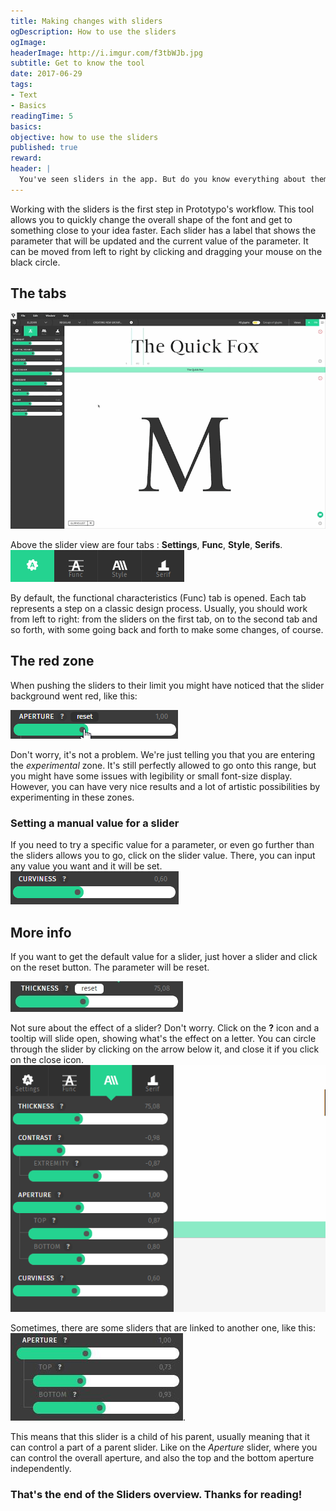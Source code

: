 ```yaml
---
title: Making changes with sliders
ogDescription: How to use the sliders
ogImage:
headerImage: http://i.imgur.com/f3tbWJb.jpg
subtitle: Get to know the tool
date: 2017-06-29
tags:
- Text
- Basics
readingTime: 5
basics:
objective: how to use the sliders
published: true
reward:
header: |
  You've seen sliders in the app. But do you know everything about them? Let's see that together.
---
```


Working with the sliders is the first step in Prototypo's workflow. This tool allows you to quickly change the overall shape of the font and get to something close to your idea faster.
Each slider has a label that shows the parameter that will be updated and the current value of the parameter.
It can be moved from left to right by clicking and dragging your mouse on the black circle.

## The tabs
![Sliders - overview](slider-overview.gif)

Above the slider view are four tabs : **Settings**, **Func**, **Style**, **Serifs**.
![Sliders - tabs](slider-tabs.gif)

By default, the functional characteristics (Func) tab is opened.
Each tab represents a step on a classic design process. Usually, you should work from left to right: from the sliders on the first tab, on to the second tab and so forth, with some going back and forth to make some changes, of course.

## The red zone

When pushing the sliders to their limit you might have noticed that the slider background went red, like this:

![Sliders - redzone](slider-redzone.gif)

Don't worry, it's not a problem. We're just telling you that you are entering the *experimental* zone. It's still perfectly allowed to go onto this range, but you might have some issues with legibility or small font-size display.
However, you can have very nice results and a lot of artistic possibilities by experimenting in these zones.

### Setting a manual value for a slider

If you need to try a specific value for a parameter, or even go further than the sliders allows you to go, click on the slider value.
There, you can input any value you want and it will be set.
![Sliders - input number](slider-input-manual.gif)

## More info

If you want to get the default value for a slider, just hover a slider and click on the reset button. The parameter will be reset.

![Sliders - reset button](slider-resetbutton.jpg)

Not sure about the effect of a slider? Don't worry. Click on the **?** icon and a tooltip will slide open, showing what's the effect on a letter. You can circle through the slider by clicking on the arrow below it, and close it if you click on the close icon.
![Sliders - Toolip](slider-tooltip.gif)

Sometimes, there are some sliders that are linked to another one, like this:
![Sliders - sub slider](slider-subslider.jpg).

This means that this slider is a child of his parent, usually meaning that it can control a part of a parent slider. Like on the *Aperture* slider, where you can control the overall aperture, and also the top and the bottom aperture independently.


### That's the end of the Sliders overview. Thanks for reading!
